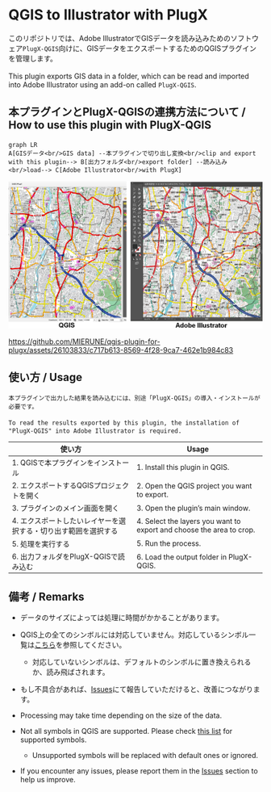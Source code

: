 # QGIS to Illustrator with PlugX



このリポジトリでは、Adobe IllustratorでGISデータを読み込みためのソフトウェア`PlugX-QGIS`向けに、GISデータをエクスポートするためのQGISプラグインを管理します。<br><br>
This plugin exports GIS data in a folder, which can be read and imported into Adobe Illustrator using an add-on called `PlugX-QGIS`.

## 本プラグインとPlugX-QGISの連携方法について / How to use this plugin with PlugX-QGIS

```mermaid
graph LR
A[GISデータ<br/>GIS data] --本プラグインで切り出し変換<br/>clip and export with this plugin--> B[出力フォルダ<br/>export folder] --読み込み<br/>load--> C[Adobe Illustrator<br/>with PlugX]

```
![qgis_ai_screencap](./imgs/qgis_ai_screencap.png)


https://github.com/MIERUNE/qgis-plugin-for-plugx/assets/26103833/c717b613-8569-4f28-9ca7-462e1b984c83



## 使い方 / Usage

```planetext
本プラグインで出力した結果を読み込むには、別途「PlugX-QGIS」の導入・インストールが必要です。

To read the results exported by this plugin, the installation of "PlugX-QGIS" into Adobe Illustrator is required.
```

|使い方| Usage | 
|--------------------|-----|
| 1. QGISで本プラグインをインストール     |1. Install this plugin in QGIS. | 
| 2. エクスポートするQGISプロジェクトを開く|2. Open the QGIS project you want to export.| 
| 3. プラグインのメイン画面を開く  | 3. Open the plugin’s main window.| 
| 4. エクスポートしたいレイヤーを選択する・切り出す範囲を選択する  | 4. Select the layers you want to export and choose the area to crop.| 
| 5. 処理を実行する |5. Run the process. | 
| 6. 出力フォルダをPlugX-QGISで読み込む  | 6. Load the output folder in PlugX-QGIS.| 

<!-- PlugXの操作画面 -->

## 備考 / Remarks

- データのサイズによっては処理に時間がかかることがあります。
- QGIS上の全てのシンボルには対応していません。対応しているシンボル一覧は[こちら](./docs/SYMBOLS.md)を参照してください。
    - 対応していないシンボルは、デフォルトのシンボルに置き換えられるか、読み飛ばされます。
- もし不具合があれば、[Issues](https://github.com/MIERUNE/qgis-plugin-for-plugx/issues)にて報告していただけると、改善につながります。

- Processing may take time depending on the size of the data.
- Not all symbols in QGIS are supported. Please check [this list](./docs/SYMBOLS.md) for supported symbols.
    - Unsupported symbols will be replaced with default ones or ignored.
- If you encounter any issues, please report them in the [Issues](https://github.com/MIERUNE/qgis-plugin-for-plugx/issues) section to help us improve.
